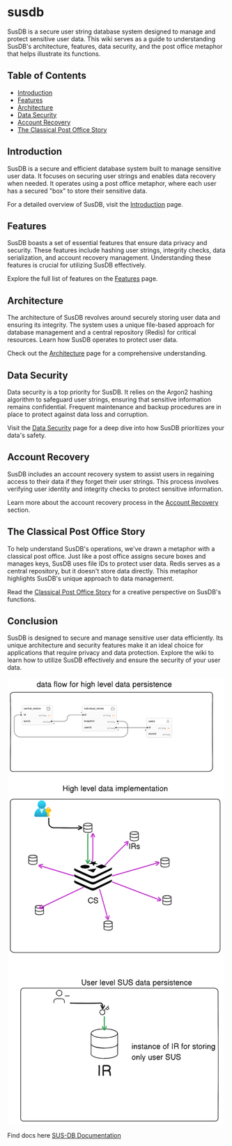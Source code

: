 # susdb

SusDB is a secure user string database system designed to manage and protect sensitive user data. This wiki serves as a guide to understanding SusDB's architecture, features, data security, and the post office metaphor that helps illustrate its functions.

## Table of Contents

- [Introduction](#introduction)
- [Features](#features)
- [Architecture](#architecture)
- [Data Security](#data-security)
- [Account Recovery](#account-recovery)
- [The Classical Post Office Story](#the-classical-post-office-story)

## Introduction

SusDB is a secure and efficient database system built to manage sensitive user data. It focuses on securing user strings and enables data recovery when needed. It operates using a post office metaphor, where each user has a secured "box" to store their sensitive data.

For a detailed overview of SusDB, visit the [Introduction](https://github.com/Terre8055/sus-db/wiki) page.

## Features

SusDB boasts a set of essential features that ensure data privacy and security. These features include hashing user strings, integrity checks, data serialization, and account recovery management. Understanding these features is crucial for utilizing SusDB effectively.

Explore the full list of features on the [Features](https://github.com/Terre8055/sus-db/wiki/sus%E2%80%90db:-Secured-User-Strings-Database) page.

## Architecture

The architecture of SusDB revolves around securely storing user data and ensuring its integrity. The system uses a unique file-based approach for database management and a central repository (Redis) for critical resources. Learn how SusDB operates to protect user data.

Check out the [Architecture](https://github.com/Terre8055/sus-db/wiki/Data-Persistency-Architecture) page for a comprehensive understanding.

## Data Security

Data security is a top priority for SusDB. It relies on the Argon2 hashing algorithm to safeguard user strings, ensuring that sensitive information remains confidential. Frequent maintenance and backup procedures are in place to protect against data loss and corruption.

Visit the [Data Security](https://github.com/Terre8055/sus-db/wiki/Data-Security-and-Account-Recovery) page for a deep dive into how SusDB prioritizes your data's safety.

## Account Recovery

SusDB includes an account recovery system to assist users in regaining access to their data if they forget their user strings. This process involves verifying user identity and integrity checks to protect sensitive information.

Learn more about the account recovery process in the [Account Recovery](https://github.com/Terre8055/sus-db/wiki/Data-Security-and-Account-Recovery) section.

## The Classical Post Office Story

To help understand SusDB's operations, we've drawn a metaphor with a classical post office. Just like a post office assigns secure boxes and manages keys, SusDB uses file IDs to protect user data. Redis serves as a central repository, but it doesn't store data directly. This metaphor highlights SusDB's unique approach to data management.

Read the [Classical Post Office Story](https://github.com/Terre8055/sus-db/wiki/The-Classical-Post-Office-Story:-A-Metaphor-for-SusDB) for a creative perspective on SusDB's functions.

## Conclusion

SusDB is designed to secure and manage sensitive user data efficiently. Its unique architecture and security features make it an ideal choice for applications that require privacy and data protection. Explore the wiki to learn how to utilize SusDB effectively and ensure the security of your user data.

![sus_db_design](images/diagram_sus.png)

Find docs here [SUS-DB Documentation](https://github.com/Terre8055/sus-db/wiki)

